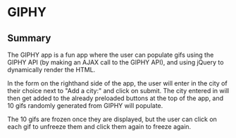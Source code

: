 # GIPHY

## Summary

The GIPHY app is a fun app where the user can populate gifs using the GIPHY API (by making an AJAX call to the GIPHY API), and using jQuery to dynamically render the HTML.

In the form on the righthand side of the app, the user will enter in the city of their choice next to "Add a city:" and click on submit.  The city entered in will then get added to the already preloaded buttons at the top of the app, and 10 gifs randomly generated from GIPHY will populate.

The 10 gifs are frozen once they are displayed, but the user can click on each gif to unfreeze them and click them again to freeze again. 